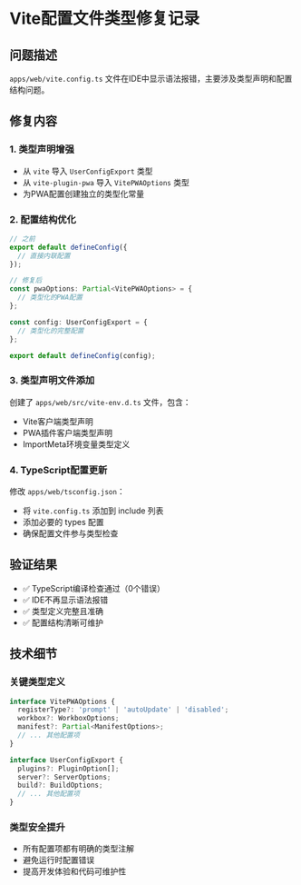 # Vite配置文件类型修复记录

## 问题描述
`apps/web/vite.config.ts` 文件在IDE中显示语法报错，主要涉及类型声明和配置结构问题。

## 修复内容

### 1. 类型声明增强
- 从 `vite` 导入 `UserConfigExport` 类型
- 从 `vite-plugin-pwa` 导入 `VitePWAOptions` 类型
- 为PWA配置创建独立的类型化常量

### 2. 配置结构优化
```typescript
// 之前
export default defineConfig({
  // 直接内联配置
});

// 修复后
const pwaOptions: Partial<VitePWAOptions> = {
  // 类型化的PWA配置
};

const config: UserConfigExport = {
  // 类型化的完整配置
};

export default defineConfig(config);
```

### 3. 类型声明文件添加
创建了 `apps/web/src/vite-env.d.ts` 文件，包含：
- Vite客户端类型声明
- PWA插件客户端类型声明
- ImportMeta环境变量类型定义

### 4. TypeScript配置更新
修改 `apps/web/tsconfig.json`：
- 将 `vite.config.ts` 添加到 include 列表
- 添加必要的 types 配置
- 确保配置文件参与类型检查

## 验证结果
- ✅ TypeScript编译检查通过（0个错误）
- ✅ IDE不再显示语法报错
- ✅ 类型定义完整且准确
- ✅ 配置结构清晰可维护

## 技术细节

### 关键类型定义
```typescript
interface VitePWAOptions {
  registerType?: 'prompt' | 'autoUpdate' | 'disabled';
  workbox?: WorkboxOptions;
  manifest?: Partial<ManifestOptions>;
  // ... 其他配置项
}

interface UserConfigExport {
  plugins?: PluginOption[];
  server?: ServerOptions;
  build?: BuildOptions;
  // ... 其他配置项
}
```

### 类型安全提升
- 所有配置项都有明确的类型注解
- 避免运行时配置错误
- 提高开发体验和代码可维护性